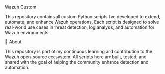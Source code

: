 Wazuh Custom

This repository contains all custom Python scripts I’ve developed to extend, automate, and enhance Wazuh operations.
Each script is designed to solve real-world use cases in threat detection, log analysis, and automation for Wazuh environments.



🧠 About

This repository is part of my continuous learning and contribution to the Wazuh open-source ecosystem.
All scripts here are built, tested, and shared with the goal of helping the community enhance detection and automation.
